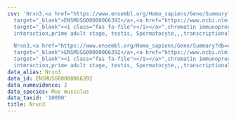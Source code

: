 ```yaml
---
csv: 'Nrxn3,<a href="https://www.ensembl.org/Homo_sapiens/Gene/Summary?db=core;g=ENSMUSG00000066392"
  target="_blank">ENSMUSG00000066392</a>,<a href="https://www.ncbi.nlm.nih.gov/pubmed/25450459"
  target="_blank"><i class="fas fa-file"></i></a>",chromatin immunoprecipitation assay,direct
  interaction,prime adult stage, testis, Spermatocyte,,,transcriptional regulation,

  Nrxn3,<a href="https://www.ensembl.org/Homo_sapiens/Gene/Summary?db=core;g=ENSMUSG00000066392"
  target="_blank">ENSMUSG00000066392</a>,<a href="https://www.ncbi.nlm.nih.gov/pubmed/25450459"
  target="_blank"><i class="fas fa-file"></i></a>",chromatin immunoprecipitation assay,direct
  interaction,prime adult stage, testis, Spermatocyte,,,transcriptional regulation,'
data_alias: Nrxn3
data_id: ENSMUSG00000066392
data_numevidence: 2
data_species: Mus musculus
data_taxid: '10090'
title: Nrxn3
---
```

